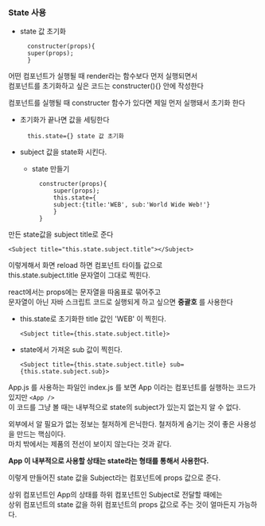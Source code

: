 ### State 사용

- state 값 초기화

        constructer(props){
        super(props);
        }

어떤 컴포넌트가 실행될 때 render라는 함수보다 먼저 실행되면서<br>
컴포넌트를 초기화하고 싶은 코드는 constructer(){} 안에 작성한다

컴포넌트를 실행될 때 constructer 함수가 있다면 제일 먼저 실행돼서 초기화 한다

- 초기화가 끝나면 값을 세팅한다

        this.state={} state 값 초기화

- subject 값을 state화 시킨다.

    - state 만들기

            constructer(props){
                super(props);
                this.state={
                subject:{title:'WEB', sub:'World Wide Web!'}
                }
            }

만든 state값을 subject title로 준다

    <Subject title="this.state.subject.title"></Subject>

이렇게해서 화면 reload 하면 <Subject /> 컴포넌트 타이틀 값으로<br>
this.state.subject.title 문자열이 그대로 찍힌다.

react에서는 props에는 문자열을 따옴표로 묶어주고<br>
문자열이 아닌 자바 스크립트 코드로 실행되게 하고 싶으면 __중괄호__ 를 사용한다

- this.state로 초기화한 title 값인 'WEB' 이 찍힌다.

      <Subject title={this.state.subject.title}>
    
- state에서 가져온 sub 값이 찍힌다.

      <Subject title={this.state.subject.title} sub={this.state.subject.sub}>

App.js 를 사용하는 파일인 index.js 를 보면 App 이라는 컴포넌트를 실행하는 코드가 있지만 `<App />`<br>
이 코드를 그냥 볼 때는 내부적으로 state의 subject가 있는지 없는지 알 수 없다.<br>

외부에서 알 필요가 없는 정보는 철저하게 은닉한다. 철저하게 숨기는 것이 좋은 사용성을 만드는 핵심이다.<br>
마치 밖에서는 제품의 전선이 보이지 않는다는 것과 같다.

**App 이 내부적으로 사용할 상태는 state라는 형태를 통해서 사용한다.**

이렇게 만들어진 state 값을 Subject라는 컴포넌트에 props 값으로 준다.

상위 컴포넌트인 App의 상태를 하위 컴포넌트인 Subject로 전달할 때에는<br>
상위 컴포넌트의 state 값을 하위 컴포넌트의 props 값으로 주는 것이 얼마든지 가능하다.
